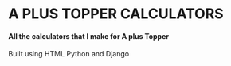 # A PLUS TOPPER CALCULATORS

#### All the calculators that I  make for A plus Topper

Built using HTML Python and Django 

